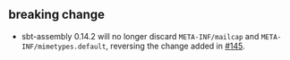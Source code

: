   [@eed3si9n]: https://github.com/eed3si9n
  [145]: https://github.com/sbt/sbt-assembly/pull/145

## breaking change

- sbt-assembly 0.14.2 will no longer discard `META-INF/mailcap` and `META-INF/mimetypes.default`, reversing the change added in [#145][145].
